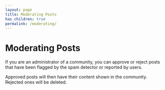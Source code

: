 ```yaml
---
layout: page
title: Moderating Posts
has_children: true
permalink: /moderating/
---
```


# Moderating Posts

If you are an administrator of a community, you can approve or reject posts that have been flagged by the spam detector or reported by users.

Approved posts will then have their content shown in the community. Rejected ones will be deleted.
